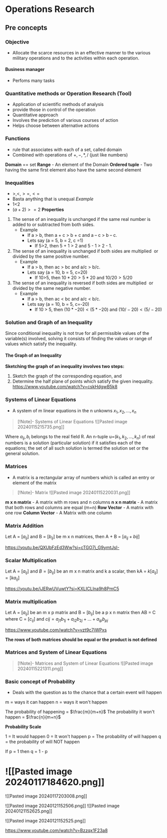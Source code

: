 # Operations Research
## Pre concepts 

### Objective 
- Allocate the scarce resources in an effective manner to the various military operations and to the activities within each operation.


#### Business manager 
- Perfoms many tasks 

### Quantitative methods or Operation Research (Tool) 
- Application of scientific methods of analysis 
- provide those in control of the operation
- Quantitative approach
- Involves the prediction of various courses of action 
- Helps choose between alternative actions

### Functions
-  rule that associates with each of a set, called domain
- Combined with operations of $+,-,*,/$ (just like numbers)

**Domain** == set 
**Range** - An element of the Domain
**Ordered tuple** - Two having the same first element also have the same second element 


### Inequalities
- $>,<,>=,<=$ 
- Basta anything that is unequal 
*Example* 
- 1<2
- $(a+2) >= 2$
**Properties**
1. The sense of an inequality is unchanged if the same real number is added to or subtracted from both sides.
	- Example
		- If a > b, then a + c > b + c and a – c > b – c.
		- Lets say (a = 5, b = 2, c =1)
			- If 5>2, then 5 + 1 > 2 and 5 - 1 > 2 - 1. 
2. The sense of an inequality is unchanged if both sides are multiplied  or divided by the same positive number.
	- Example 
		- If a > b, then ac > bc and a/c > b/c.
		- Lets say (a = 10, b = 5, c=20)
			- If 10>5, then $10*20>5*20$ and $10/20 > 5/20$
3. The sense of an inequality is reversed if both sides are multiplied  or divided by the same negative number.
	- Example 
		- If a > b, then ac < bc and a/c < b/c.
		- Lets say (a = 10, b = 5, c=-20)
			- If 10 > 5, then $(10*-20) < (5*-20)$ and $(10/-20) < (5/-20)$

### Solution and Graph of an Inequality
Since conditional inequality is not true for all permissible values of the variable(s) involved, solving it consists of finding the values or range of values which satisfy the inequality.

#### The Graph of an Inequality
**Sketching the graph of an inequality involves two steps:**
1. Sketch the graph of the corresponding equation, and
2. Determine the half plane of points which satisfy the given inequality.
https://www.youtube.com/watch?v=cskHdgwB5k8

### Systems of Linear Equations
- A system of m linear equations in the n unkowns $x_1,x_2,...,x_n$
>[!Note]- Systems of Linear Equations
>![[Pasted image 20240115215735.png]]


Where $a_{ij},b_i$ belongs to the real field R. An n-tuple u=($k_1,k_2,...,k_n$) of real numbers is a solution (particular solution) if it satisfies each of the equations; the set of all such solution is termed the solution set or the general solution.  

### Matrices
- A matrix is a rectangular array of numbers which is called an entry or element of the matrix 

>[!Note]- Matrix 
>![[Pasted image 20240115220031.png]]

**m x n matrix** - A matrix with m rows and n columns
**n x n matrix** - A matrix that both rows and columns are equal (m=n)
**Row Vector** - A matrix with one row
**Column Vector** - A Matrix with one column


### Matrix Addition
Let A = $[a_{ij}]$ and B = $[b_{ij}]$ be m x n matrices, then A + B = $[a_{ij} + b{ij}]$

https://youtu.be/QXUbFzEd3Ww?si=cTGO7j_G9ymtJsI-


### Scalar Multiplication 
Let A = $[a_{ij}]$ and $B = [b_{ij}]$ be an m x n matrix and k a scalar, then kA = $k[a_{ij}]=[ka_{ij}]$

https://youtu.be/iJERwUVuwtY?si=KXLICLlna9h8PmC5


### Matrix multiplication
Let A = $[a_{ij}]$ be an m x p matrix and B = $[b_{ij}]$ be a p x n matrix then AB = C where C = $[c_{ij}]$ and $c{ij} = a_{j1}b_{1j}+a_{i2}b_{2j}+...+a_{ip}b_{pj}$

https://www.youtube.com/watch?v=vzt9c7iWPxs

**The rows of both matrices should be equal or the product is not defined**

### Matrices and System of Linear Equations 
>[!Note]- Matrices and System of Linear Equations 
>![[Pasted image 20240115221311.png]]

### Basic concept of Probability 
- Deals with the question as to the chance that a certain event will happen 

m = ways it can happen 
n = ways it won't happen 

The probability of happening = $\frac{m}{m+n}$
The probability it won't happen = $\frac{n}{m+n}$

**Probability Scale**

1 = It would happen
0 = It won't happen
p = The probability of will happen
q = the probability of will NOT happen

If 
	p = 1 
then 
	q  = 1 - p




![[Pasted image 20240117184620.png]]
==========================
![[Pasted image 20240117203008.png]]





![[Pasted image 20240121152506.png]]
![[Pasted image 20240121152625.png]]

![[Pasted image 20240121152525.png]]

https://www.youtube.com/watch?v=Bzzqx1F23a8